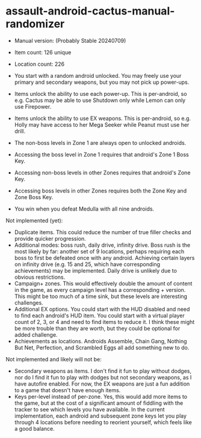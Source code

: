 # assault-android-cactus-manual-randomizer

- Manual version: (Probably Stable 20240709)
- Item count: 126 unique
- Location count: 226

- You start with a random android unlocked. You may freely use your primary and secondary weapons, but you may not pick up power-ups.
- Items unlock the ability to use each power-up. This is per-android, so e.g. Cactus may be able to use Shutdown only while Lemon can only use Firepower.
- Items unlock the ability to use EX weapons. This is per-android, so e.g. Holly may have access to her Mega Seeker while Peanut must use her drill.
- The non-boss levels in Zone 1 are always open to unlocked androids.
- Accessing the boss level in Zone 1 requires that android's Zone 1 Boss Key.
- Accessing non-boss levels in other Zones requires that android's Zone Key.
- Accessing boss levels in other Zones requires both the Zone Key and Zone Boss Key.
- You win when you defeat Medulla with all nine androids.

Not implemented (yet):
- Duplicate items. This could reduce the number of true filler checks and provide quicker progression.
- Additional modes: boss rush, daily drive, infinity drive. Boss rush is the most likely by far: another set of 9 locations, perhaps requiring each boss to first be defeated once with any android. Achieving certain layers on infinity drive (e.g. 15 and 25, which have corresponding achievements) may be implemented. Daily drive is unlikely due to obvious restrictions.
- Campaign+ zones. This would effectively double the amount of content in the game, as every campaign level has a corresponding + version. This might be too much of a time sink, but these levels are interesting challenges.
- Additional EX options. You could start with the HUD disabled and need to find each android's HUD item. You could start with a virtual player count of 2, 3, or 4 and need to find items to reduce it. I think these might be more trouble than they are worth, but they could be optional for added challenge.
- Achievements as locations. Androids Assemble, Chain Gang, Nothing But Net, Perfection, and Scrambled Eggs all add something new to do.

Not implemented and likely will not be:
- Secondary weapons as items. I don't find it fun to play without dodges, nor do I find it fun to play with dodges but not secondary weapons, as I have autofire enabled. For now, the EX weapons are just a fun addition to a game that doesn't have enough items.
- Keys per-level instead of per-zone. Yes, this would add more items to the game, but at the cost of a significant amount of fiddling with the tracker to see which levels you have available. In the current implementation, each android and subsequent zone keys let you play through 4 locations before needing to reorient yourself, which feels like a good balance.
